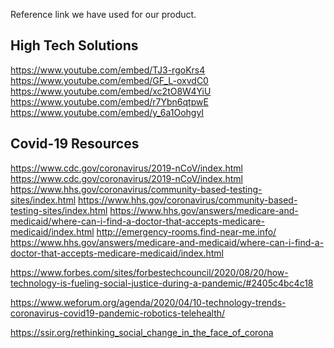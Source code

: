 

Reference link we have used for our product.

High Tech Solutions
----------------------------------------
https://www.youtube.com/embed/TJ3-rgoKrs4
https://www.youtube.com/embed/GF_L-oxvdC0
https://www.youtube.com/embed/xc2tO8W4YiU
https://www.youtube.com/embed/r7Ybn6qtpwE
https://www.youtube.com/embed/y_6a1OohgyI

Covid-19 Resources
----------------------------------------
https://www.cdc.gov/coronavirus/2019-nCoV/index.html
https://www.cdc.gov/coronavirus/2019-nCoV/index.html
https://www.hhs.gov/coronavirus/community-based-testing-sites/index.html
https://www.hhs.gov/coronavirus/community-based-testing-sites/index.html
https://www.hhs.gov/answers/medicare-and-medicaid/where-can-i-find-a-doctor-that-accepts-medicare-medicaid/index.html
http://emergency-rooms.find-near-me.info/
https://www.hhs.gov/answers/medicare-and-medicaid/where-can-i-find-a-doctor-that-accepts-medicare-medicaid/index.html

https://www.forbes.com/sites/forbestechcouncil/2020/08/20/how-technology-is-fueling-social-justice-during-a-pandemic/#2405c4bc4c18


https://www.weforum.org/agenda/2020/04/10-technology-trends-coronavirus-covid19-pandemic-robotics-telehealth/


https://ssir.org/rethinking_social_change_in_the_face_of_corona

